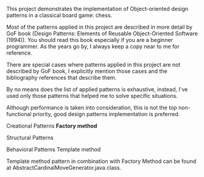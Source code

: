 This project demonstrates the implementation of Object-oriented design patterns in a classical board game: chess.

Most of the patterns applied in this project are described in more detail by GoF book (Design Patterns: Elements of Reusable Object-Oriented Software (1994)). You should read this book especially if you are a beginner programmer. As the years go by, I always keep a copy near to me for reference.

There are special cases where patterns applied in this project are not described by GoF book, I explicitly mention those cases and the bibliography references that describe them.

By no means does the list of applied patterns is exhaustive, instead, I've used only those patterns that helped me to solve specific situations.

Although performance is taken into consideration, this is not the top non-functional priority, good design patterns implementation is preferred.

Creational Patterns
<b>Factory method</b>
  
 Structural Patterns
 
 Behavioral Patterns
   Template method

Template method pattern in combination with Factory Method can be found at AbstractCardinalMoveGenerator.java class. 

